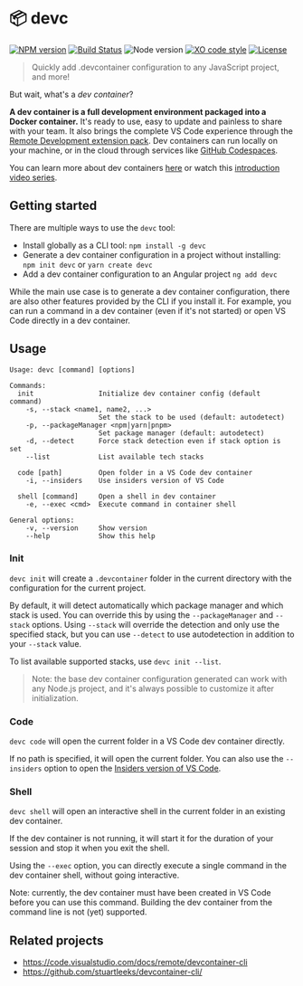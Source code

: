 # 📦 devc

[![NPM version](https://img.shields.io/npm/v/devc.svg)](https://www.npmjs.com/package/devc)
[![Build Status](https://github.com/sinedied/devc/workflows/build/badge.svg)](https://github.com/sinedied/devc/actions)
![Node version](https://img.shields.io/node/v/devc.svg)
[![XO code style](https://img.shields.io/badge/code_style-XO-5ed9c7.svg)](https://github.com/sindresorhus/xo)
[![License](https://img.shields.io/badge/license-MIT-blue.svg)](LICENSE)

> Quickly add .devcontainer configuration to any JavaScript project, and more!

But wait, what's a *dev container*?

**A dev container is a full development environment packaged into a Docker container.** It's ready to use, easy to update and painless to share with your team. It also brings the complete VS Code experience through the [Remote Development extension pack](https://aka.ms/vscode/remote-dev). Dev containers can run locally on your machine, or in the cloud through services like [GitHub Codespaces](https://github.com/features/codespaces).

You can learn more about dev containers [here](https://aka.ms/vscode/devcontainer) or watch this [introduction video series](https://aka.ms/series/devcontainers).

## Getting started

There are multiple ways to use the `devc` tool:

- Install globally as a CLI tool: `npm install -g devc`
- Generate a dev container configuration in a project without installing: `npm init devc` or `yarn create devc`
- Add a dev container configuration to an Angular project `ng add devc`

While the main use case is to generate a dev container configuration, there are also other features provided by the CLI if you install it. For example, you can run a command in a dev container (even if it's not started) or open VS Code directly in a dev container.

## Usage

```
Usage: devc [command] [options]

Commands:
  init                Initialize dev container config (default command)
    -s, --stack <name1, name2, ...>
                      Set the stack to be used (default: autodetect)
    -p, --packageManager <npm|yarn|pnpm>
                      Set package manager (default: autodetect)
    -d, --detect      Force stack detection even if stack option is set
    --list            List available tech stacks

  code [path]         Open folder in a VS Code dev container
    -i, --insiders    Use insiders version of VS Code

  shell [command]     Open a shell in dev container
    -e, --exec <cmd>  Execute command in container shell

General options:
    -v, --version     Show version
    --help            Show this help
```

### Init

`devc init` will create a `.devcontainer` folder in the current directory with the configuration for the current project.

By default, it will detect automatically which package manager and which stack is used. You can override this by using the `--packageManager` and `--stack` options. Using `--stack` will override the detection and only use the specified stack, but you can use `--detect` to use autodetection in addition to your `--stack` value.

To list available supported stacks, use `devc init --list`.

> Note: the base dev container configuration generated can work with any Node.js project, and it's always possible to customize it after initialization.

### Code

`devc code` will open the current folder in a VS Code dev container directly.

If no path is specified, it will open the current folder. You can also use the `--insiders` option to open the [Insiders version of VS Code](https://code.visualstudio.com/insiders/).

### Shell

`devc shell` will open an interactive shell in the current folder in an existing dev container.

If the dev container is not running, it will start it for the duration of your session and stop it when you exit the shell.

Using the `--exec` option, you can directly execute a single command in the dev container shell, without going interactive.

Note: currently, the dev container must have been created in VS Code before you can use this command. Building the dev container from the command line is not (yet) supported.

## Related projects

- https://code.visualstudio.com/docs/remote/devcontainer-cli
- https://github.com/stuartleeks/devcontainer-cli/
